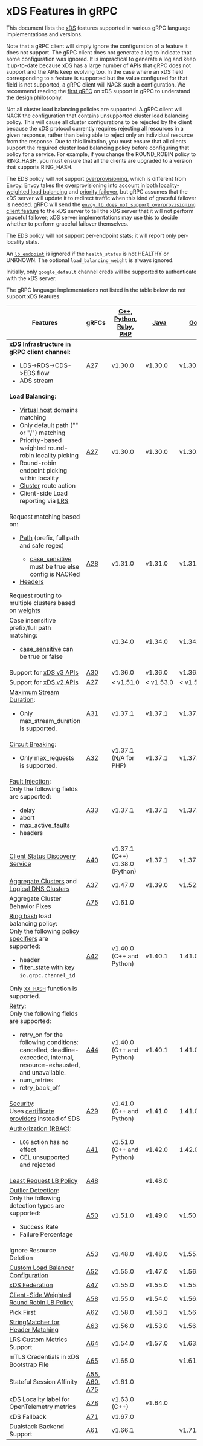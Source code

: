 # xDS Features in gRPC

This document lists the [xDS](https://github.com/envoyproxy/data-plane-api/tree/master/envoy/api/v2)
features supported in various gRPC language implementations and versions.

Note that a gRPC client will simply ignore the configuration of a feature it
does not support. The gRPC client does not generate a log
to indicate that some configuration was ignored. It is impractical to generate
a log and keep it up-to-date because xDS has a large number of APIs that gRPC
does not support and the APIs keep evolving too. In the case where an xDS
field corresponding to a feature is supported but the value configured for
that field is not supported, a gRPC client will NACK such a configuration.
We recommend reading the
[first gRFC](https://github.com/grpc/proposal/blob/master/A27-xds-global-load-balancing.md)
on xDS support in gRPC to understand the design philosophy.

Not all cluster load balancing policies are supported. A gRPC client will
NACK the configuration that contains unsupported cluster load balancing
policy. This will cause all cluster configurations to be rejected by the
client because the xDS protocol currently requires rejecting all resources in
a given response, rather than being able to reject only an individual resource
from the response. Due to this limitation, you must ensure that all clients
support the required cluster load balancing policy before configuring that
policy for a service. For example, if you change the ROUND_ROBIN policy to
RING_HASH, you must ensure that all the clients are upgraded to a version that
supports RING_HASH.

The EDS policy will *not* support
[overprovisioning](https://www.envoyproxy.io/docs/envoy/latest/intro/arch_overview/upstream/load_balancing/overprovisioning),
which is different from Envoy.  Envoy takes the overprovisioning into
account in both [locality-weighted load balancing](https://www.envoyproxy.io/docs/envoy/latest/intro/arch_overview/upstream/load_balancing/locality_weight)
and [priority failover](https://www.envoyproxy.io/docs/envoy/latest/intro/arch_overview/upstream/load_balancing/priority),
but gRPC assumes that the xDS server will update it to redirect traffic
when this kind of graceful failover is needed.  gRPC will send the
[`envoy.lb.does_not_support_overprovisioning` client
feature](https://github.com/envoyproxy/envoy/pull/10136) to the xDS
server to tell the xDS server that it will not perform graceful failover;
xDS server implementations may use this to decide whether to perform
graceful failover themselves.

The EDS policy will not support per-endpoint stats; it will report only
per-locality stats.

An [`lb_endpoint`](https://github.com/envoyproxy/envoy/blob/12a4bc430eaf440ceb0d11286cfbd4c16b79cdd1/api/envoy/api/v2/endpoint/endpoint_components.proto#L72)
is ignored if the `health_status` is not HEALTHY or UNKNOWN.
The optional `load_balancing_weight` is always ignored.

Initially, only `google_default` channel creds will be supported
to authenticate with the xDS server.

The gRPC language implementations not listed in the table below do not support
xDS features.

Features | gRFCs  | [C++, Python,<br> Ruby, PHP](https://github.com/grpc/grpc/releases) | [Java](https://github.com/grpc/grpc-java/releases) | [Go](https://github.com/grpc/grpc-go/releases) | [Node](https://github.com/grpc/grpc-node/releases)
---------|--------|--------------|------|------|------
**xDS Infrastructure in gRPC client channel:**<ul><li>LDS->RDS->CDS->EDS flow</li><li>ADS stream</li></ul> | [A27](https://github.com/grpc/proposal/blob/master/A27-xds-global-load-balancing.md) | v1.30.0  | v1.30.0 | v1.30.0 | v1.2.0 |
**Load Balancing:**<ul><li>[Virtual host](https://www.envoyproxy.io/docs/envoy/latest/api-v3/config/route/v3/route_components.proto#config-route-v3-virtualhost) domains matching</li><li>Only default path ("" or "/") matching</li><li>Priority-based weighted round-robin locality picking</li><li>Round-robin endpoint picking within locality</li><li>[Cluster](https://www.envoyproxy.io/docs/envoy/latest/api-v3/config/route/v3/route_components.proto#config-route-v3-routeaction) route action</li><li>Client-side Load reporting via [LRS](https://github.com/envoyproxy/data-plane-api/blob/master/envoy/service/load_stats/v3/lrs.proto)</li></ul> | [A27](https://github.com/grpc/proposal/blob/master/A27-xds-global-load-balancing.md) | v1.30.0  | v1.30.0 | v1.30.0 | v1.2.0 |
Request matching based on:<ul><li>[Path](https://www.envoyproxy.io/docs/envoy/latest/api-v3/config/route/v3/route_components.proto#config-route-v3-routematch) (prefix, full path and safe regex)</li><ul><li>[case_sensitive](https://www.envoyproxy.io/docs/envoy/latest/api-v3/config/route/v3/route_components.proto#envoy-v3-api-msg-config-route-v3-routematch) must be true else config is NACKed</li></ul><li>[Headers](https://www.envoyproxy.io/docs/envoy/latest/api-v3/config/route/v3/route_components.proto#envoy-v3-api-msg-config-route-v3-headermatcher)</li></ul>Request routing to multiple clusters based on [weights](https://www.envoyproxy.io/docs/envoy/latest/api-v3/config/route/v3/route_components.proto#config-route-v3-weightedcluster) | [A28](https://github.com/grpc/proposal/blob/master/A28-xds-traffic-splitting-and-routing.md) | v1.31.0 | v1.31.0 | v1.31.0 | v1.3.0 |
Case insensitive prefix/full path matching:<ul><li>[case_sensitive](https://www.envoyproxy.io/docs/envoy/latest/api-v3/config/route/v3/route_components.proto#envoy-v3-api-msg-config-route-v3-routematch) can be true or false</li></ul> | | v1.34.0 | v1.34.0 | v1.34.0 | v1.3.0 |
Support for [xDS v3 APIs](https://www.envoyproxy.io/docs/envoy/latest/api-v3/api) | [A30](https://github.com/grpc/proposal/blob/master/A30-xds-v3.md) | v1.36.0 | v1.36.0 | v1.36.0 | v1.4.0 |
Support for [xDS v2 APIs](https://www.envoyproxy.io/docs/envoy/latest/api/api_supported_versions) | [A27](https://github.com/grpc/proposal/blob/master/A30-xds-v3.md#details-of-the-v2-to-v3-transition) | < v1.51.0  | < v1.53.0 | < v1.54.0 | < v1.8.0 |
[Maximum Stream Duration](https://www.envoyproxy.io/docs/envoy/latest/api-v3/config/route/v3/route_components.proto#config-route-v3-routeaction-maxstreamduration):<ul><li>Only max_stream_duration is supported.</li></ul> | [A31](https://github.com/grpc/proposal/blob/master/A31-xds-timeout-support-and-config-selector.md) | v1.37.1  | v1.37.1 | v1.37.0 | v1.4.0 |
[Circuit Breaking](https://www.envoyproxy.io/docs/envoy/latest/api-v3/config/cluster/v3/circuit_breaker.proto):<ul><li>Only max_requests is supported.</li></ul> | [A32](https://github.com/grpc/proposal/blob/master/A32-xds-circuit-breaking.md) | v1.37.1 (N/A for PHP) | v1.37.1 | v1.37.0 | v1.4.0 |
[Fault Injection](https://www.envoyproxy.io/docs/envoy/latest/api-v3/extensions/filters/http/fault/v3/fault.proto):<br> Only the following fields are supported:<ul><li>delay</li><li>abort</li><li>max_active_faults</li><li>headers</li></ul> | [A33](https://github.com/grpc/proposal/blob/master/A33-Fault-Injection.md) | v1.37.1  | v1.37.1 | v1.37.0 | v1.4.0 |
[Client Status Discovery Service](https://github.com/envoyproxy/envoy/blob/main/api/envoy/service/status/v3/csds.proto) | [A40](https://github.com/grpc/proposal/blob/master/A40-csds-support.md) | v1.37.1 (C++)<br>v1.38.0 (Python)  | v1.37.1 | v1.37.0 | v1.5.0 |
[Aggregate Clusters](https://www.envoyproxy.io/docs/envoy/latest/intro/arch_overview/upstream/aggregate_cluster.html) and [Logical DNS Clusters](https://www.envoyproxy.io/docs/envoy/latest/intro/arch_overview/upstream/service_discovery.html#logical-dns) | [A37](https://github.com/grpc/proposal/blob/master/A37-xds-aggregate-and-logical-dns-clusters.md) | v1.47.0 | v1.39.0 | v1.52.2 | v1.9.0 |
Aggregate Cluster Behavior Fixes | [A75](https://github.com/grpc/proposal/blob/master/A75-xds-aggregate-cluster-behavior-fixes.md) | v1.61.0 | | | |
[Ring hash](https://www.envoyproxy.io/docs/envoy/latest/intro/arch_overview/upstream/load_balancing/load_balancers#ring-hash) load balancing policy:<br> Only the following [policy specifiers](https://github.com/envoyproxy/envoy/blob/2443032526cf6e50d63d35770df9473dd0460fc0/api/envoy/config/route/v3/route_components.proto#L706) are supported:<ul><li>header</li><li>filter_state with key `io.grpc.channel_id`</li></ul>Only [`XX_HASH`](https://github.com/envoyproxy/envoy/blob/2443032526cf6e50d63d35770df9473dd0460fc0/api/envoy/config/cluster/v3/cluster.proto#L383) function is supported. | [A42](https://github.com/grpc/proposal/blob/master/A42-xds-ring-hash-lb-policy.md) | v1.40.0<br>(C++ and Python) | v1.40.1 | 1.41.0 | v1.10.0 |
[Retry](https://www.envoyproxy.io/docs/envoy/latest/api-v3/config/route/v3/route_components.proto#envoy-v3-api-msg-config-route-v3-retrypolicy):<br>Only the following fields are supported:<ul><li>retry_on for the following conditions: cancelled, deadline-exceeded, internal, resource-exhausted, and unavailable.</li><li>num_retries</li><li>retry_back_off</li></ul> | [A44](https://github.com/grpc/proposal/blob/master/A44-xds-retry.md) | v1.40.0<br>(C++ and Python) | v1.40.1 | 1.41.0 | v1.8.0 |
[Security](https://www.envoyproxy.io/docs/envoy/latest/configuration/security/security):<br>Uses [certificate providers](https://github.com/grpc/proposal/blob/master/A29-xds-tls-security.md#certificate-provider-plugin-framework) instead of SDS | [A29](https://github.com/grpc/proposal/blob/master/A29-xds-tls-security.md) | v1.41.0<br>(C++ and Python) | v1.41.0 | 1.41.0 | |
[Authorization (RBAC)](https://www.envoyproxy.io/docs/envoy/latest/api-v3/extensions/filters/http/rbac/v3/rbac.proto):<br><ul><li>`LOG` action has no effect<li>CEL unsupported and rejected</ul> | [A41](https://github.com/grpc/proposal/blob/master/A41-xds-rbac.md) | v1.51.0<br>(C++ and Python) | v1.42.0 | 1.42.0 | |
[Least Request LB Policy](https://www.envoyproxy.io/docs/envoy/latest/intro/arch_overview/upstream/load_balancing/load_balancers.html#weighted-least-request) | [A48](https://github.com/grpc/proposal/blob/master/A48-xds-least-request-lb-policy.md) |  | v1.48.0 |  |  |
[Outlier Detection](https://www.envoyproxy.io/docs/envoy/latest/intro/arch_overview/upstream/outlier):<br>Only the following detection types are supported:<ul><li>Success Rate</li><li>Failure Percentage</li></ul> | [A50](https://github.com/grpc/proposal/blob/master/A50-xds-outlier-detection.md) | v1.51.0 | v1.49.0 | v1.50.0 | v1.7.0 |
Ignore Resource Deletion | [A53](https://github.com/grpc/proposal/blob/master/A53-xds-ignore-resource-deletion.md) | v1.48.0 | v1.48.0 | v1.55.0 | v1.7.0 |
[Custom Load Balancer Configuration](https://github.com/envoyproxy/envoy/blob/57be3189ffa3372b34e9480d1f02b2d165e49077/api/envoy/config/cluster/v3/cluster.proto#L1208) | [A52](https://github.com/grpc/proposal/blob/master/A52-xds-custom-lb-policies.md) | v1.55.0 | v1.47.0 | v1.56.0 | v1.10.0 |
[xDS Federation](https://github.com/cncf/xds/blob/main/proposals/TP1-xds-transport-next.md) | [A47](https://github.com/grpc/proposal/blob/master/A47-xds-federation.md) | v1.55.0 | v1.55.0 | v1.55.0 | |
[Client-Side Weighted Round Robin LB Policy](https://github.com/envoyproxy/envoy/blob/a6d46b6ac4750720eec9a49abe701f0df9bf8e0a/api/envoy/extensions/load_balancing_policies/client_side_weighted_round_robin/v3/client_side_weighted_round_robin.proto#L36) | [A58](https://github.com/grpc/proposal/blob/master/A58-client-side-weighted-round-robin-lb-policy.md) | v1.55.0 | v1.54.0 | v1.56.0 | |
Pick First | [A62](https://github.com/grpc/proposal/blob/master/A62-pick-first.md) | v1.58.0 | v1.58.1 | v1.56.0 | |
[StringMatcher for Header Matching](https://github.com/envoyproxy/envoy/blob/3fe4b8d335fa339ef6f17325c8d31f87ade7bb1a/api/envoy/config/route/v3/route_components.proto#L2280) | [A63](https://github.com/grpc/proposal/blob/master/A63-xds-string-matcher-in-header-matching.md) | v1.56.0 | v1.53.0 | v1.56.0 | v1.9.0 |
LRS Custom Metrics Support | [A64](https://github.com/grpc/proposal/blob/master/A64-lrs-custom-metrics.md) | v1.54.0 | v1.57.0 | v1.63.0 | |
mTLS Credentials in xDS Bootstrap File | [A65](https://github.com/grpc/proposal/blob/master/A65-xds-mtls-creds-in-bootstrap.md) | v1.65.0 | | v1.61.0 | |
Stateful Session Affinity | [A55](https://github.com/grpc/proposal/blob/master/A55-xds-stateful-session-affinity.md), [A60](https://github.com/grpc/proposal/blob/master/A60-xds-stateful-session-affinity-weighted-clusters.md), [A75](https://github.com/grpc/proposal/blob/master/A75-xds-aggregate-cluster-behavior-fixes.md) | v1.61.0 | | | |
xDS Locality label for OpenTelemetry metrics | [A78](https://github.com/grpc/proposal/blob/master/A78-grpc-metrics-wrr-pf-xds.md) | v1.63.0 (C++) | v1.64.0 | | |
xDS Fallback | [A71](https://github.com/grpc/proposal/blob/master/A71-xds-fallback.md) | v1.67.0 | | | |
Dualstack Backend Support | [A61](https://github.com/grpc/proposal/blob/master/A61-IPv4-IPv6-dualstack-backends.md) | v1.66.1 | | v1.71.0 | v1.12.0 |
